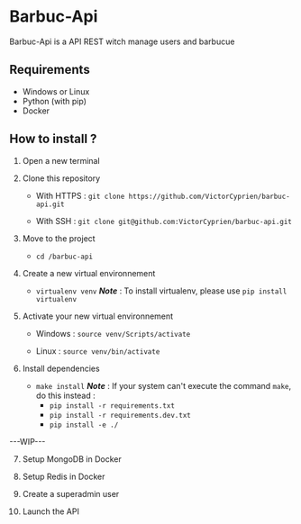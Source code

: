 # Barbuc-Api

Barbuc-Api is a API REST witch manage users and barbucue

## Requirements
- Windows or Linux
- Python (with pip)
- Docker

## How to install ?

1. Open a new terminal
2. Clone this repository
    
    - With HTTPS :
`git clone https://github.com/VictorCyprien/barbuc-api.git`

    - With SSH :
`git clone git@github.com:VictorCyprien/barbuc-api.git`

3. Move to the project
    - `cd /barbuc-api`


4. Create a new virtual environnement
    - `virtualenv venv`
    ___Note___ : To install virtualenv, please use `pip install virtualenv`

5. Activate your new virtual environnement
    - Windows : `source venv/Scripts/activate`

    - Linux : `source venv/bin/activate`

6. Install dependencies
    - `make install`
    ___Note___ : If your system can't execute the command `make`, do this instead :
        - `pip install -r requirements.txt`
        - `pip install -r requirements.dev.txt`
        - `pip install -e ./`

---WIP---

7. Setup MongoDB in Docker

8. Setup Redis in Docker

9. Create a superadmin user

10. Launch the API